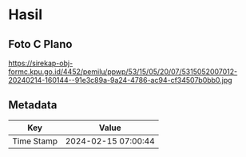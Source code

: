 # Hasil

## Foto C Plano

https://sirekap-obj-formc.kpu.go.id/4452/pemilu/ppwp/53/15/05/20/07/5315052007012-20240214-160144--91e3c89a-9a24-4786-ac94-cf34507b0bb0.jpg


## Metadata

| Key        | Value               |
| ---------- | ------------------- |
| Time Stamp | 2024-02-15 07:00:44 |



